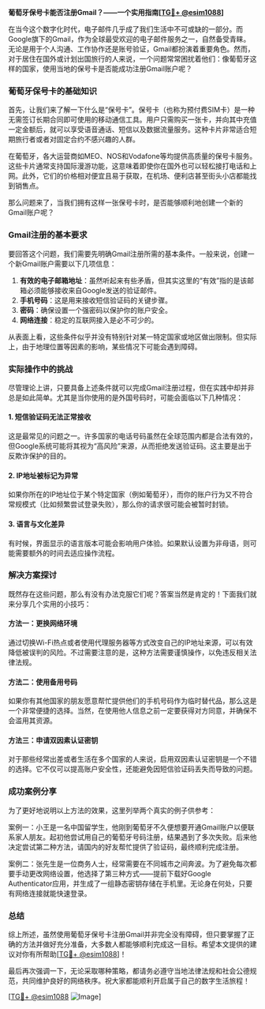 **葡萄牙保号卡能否注册Gmail？——一个实用指南[[TG💪+ @esim1088](https://t.me/s/esim1088)]**

在当今这个数字化时代，电子邮件几乎成了我们生活中不可或缺的一部分。而Google旗下的Gmail，作为全球最受欢迎的电子邮件服务之一，自然备受青睐。无论是用于个人沟通、工作协作还是账号验证，Gmail都扮演着重要角色。然而，对于居住在国外或计划出国旅行的人来说，一个问题常常困扰着他们：像葡萄牙这样的国家，使用当地的保号卡是否能成功注册Gmail账户呢？

### 葡萄牙保号卡的基础知识

首先，让我们来了解一下什么是“保号卡”。保号卡（也称为预付费SIM卡）是一种无需签订长期合同即可使用的移动通信工具。用户只需购买一张卡，并向其中充值一定金额后，就可以享受语音通话、短信以及数据流量服务。这种卡片非常适合短期旅行者或者对固定合约不感兴趣的人群。

在葡萄牙，各大运营商如MEO、NOS和Vodafone等均提供高质量的保号卡服务。这些卡片通常支持国际漫游功能，这意味着即使你在国外也可以轻松接打电话和上网。此外，它们的价格相对便宜且易于获取，在机场、便利店甚至街头小店都能找到销售点。

那么问题来了，当我们拥有这样一张保号卡时，是否能够顺利地创建一个新的Gmail账户呢？

### Gmail注册的基本要求

要回答这个问题，我们需要先明确Gmail注册所需的基本条件。一般来说，创建一个新Gmail账户需要以下几项信息：

1. **有效的电子邮箱地址**：虽然听起来有些矛盾，但其实这里的“有效”指的是该邮箱必须能够接收来自Google发送的验证邮件。
2. **手机号码**：这是用来接收短信验证码的关键步骤。
3. **密码**：确保设置一个强密码以保护你的账户安全。
4. **网络连接**：稳定的互联网接入是必不可少的。

从表面上看，这些条件似乎并没有特别针对某一特定国家或地区做出限制。但实际上，由于地理位置等因素的影响，某些情况下可能会遇到障碍。

### 实际操作中的挑战

尽管理论上讲，只要具备上述条件就可以完成Gmail注册过程，但在实践中却并非总是如此简单。尤其是当你使用的是外国号码时，可能会面临以下几种情况：

#### 1. 短信验证码无法正常接收
这是最常见的问题之一。许多国家的电话号码虽然在全球范围内都是合法有效的，但Google系统可能将其视为“高风险”来源，从而拒绝发送验证码。这主要是出于反欺诈保护的目的。

#### 2. IP地址被标记为异常
如果你所在的IP地址位于某个特定国家（例如葡萄牙），而你的账户行为又不符合常规模式（比如频繁尝试登录失败），那么你的请求很可能会被暂时封锁。

#### 3. 语言与文化差异
有时候，界面显示的语言版本可能会影响用户体验。如果默认设置为非母语，则可能需要额外的时间去适应操作流程。

### 解决方案探讨

既然存在这些问题，那么有没有办法克服它们呢？答案当然是肯定的！下面我们就来分享几个实用的小技巧：

#### 方法一：更换网络环境
通过切换Wi-Fi热点或者使用代理服务器等方式改变自己的IP地址来源，可以有效降低被误判的风险。不过需要注意的是，这种方法需要谨慎操作，以免违反相关法律法规。

#### 方法二：使用备用号码
如果你有其他国家的朋友愿意帮忙提供他们的手机号码作为临时替代品，那么这是一个非常便捷的选择。当然，在使用他人信息之前一定要获得对方同意，并确保不会滥用其资源。

#### 方法三：申请双因素认证密钥
对于那些经常出差或者生活在多个国家的人来说，启用双因素认证密钥是一个不错的选择。它不仅可以提高账户安全性，还能避免因短信验证码丢失而导致的问题。

### 成功案例分享

为了更好地说明以上方法的效果，这里列举两个真实的例子供参考：

案例一：小王是一名中国留学生，他刚到葡萄牙不久便想要开通Gmail账户以便联系家人朋友。起初他尝试用自己的葡萄牙号码注册，结果遇到了多次失败。后来他决定尝试第二种方法，请国内的好友帮忙提供了验证码，最终顺利完成注册。

案例二：张先生是一位商务人士，经常需要在不同城市之间奔波。为了避免每次都要手动更改网络设置，他选择了第三种方式——提前下载好Google Authenticator应用，并生成了一组静态密钥存储在手机里。无论身在何处，只要有网络连接就能快速登录。

### 总结

综上所述，虽然使用葡萄牙保号卡注册Gmail并非完全没有障碍，但只要掌握了正确的方法并做好充分准备，大多数人都能够顺利完成这一目标。希望本文提供的建议对你有所帮助[[TG💪+ @esim1088](https://t.me/s/esim1088)]！

最后再次强调一下，无论采取哪种策略，都请务必遵守当地法律法规和社会公德规范，共同维护良好的网络秩序。祝大家都能顺利开启属于自己的数字生活旅程！

[[TG💪+ @esim1088](https://t.me/s/esim1088) ![Image](https://i.postimg.cc/4NQfJmqS/Snipaste-2025-05-13-00-14-12.png)]